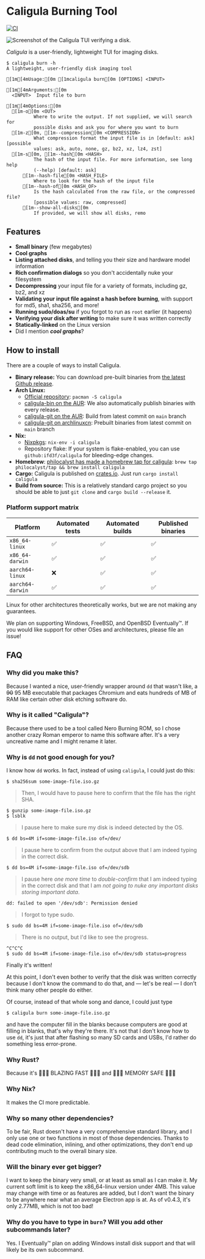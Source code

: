 # Caligula Burning Tool

[![CI](https://github.com/ifd3f/caligula/actions/workflows/ci.yml/badge.svg)](https://github.com/ifd3f/caligula/actions/workflows/ci.yml)

![Screenshot of the Caligula TUI verifying a disk.](./images/verifying.png)

_Caligula_ is a user-friendly, lightweight TUI for imaging disks.

<!-- BEGIN GENERATED HELP OUTPUT -->
```
$ caligula burn -h
A lightweight, user-friendly disk imaging tool

[1m[4mUsage:[0m [1mcaligula burn[0m [OPTIONS] <INPUT>

[1m[4mArguments:[0m
  <INPUT>  Input file to burn

[1m[4mOptions:[0m
  [1m-o[0m <OUT>
          Where to write the output. If not supplied, we will search for
          possible disks and ask you for where you want to burn
  [1m-z[0m, [1m--compression[0m <COMPRESSION>
          What compression format the input file is in [default: ask] [possible
          values: ask, auto, none, gz, bz2, xz, lz4, zst]
  [1m-s[0m, [1m--hash[0m <HASH>
          The hash of the input file. For more information, see long help
          (--help) [default: ask]
      [1m--hash-file[0m <HASH_FILE>
          Where to look for the hash of the input file
      [1m--hash-of[0m <HASH_OF>
          Is the hash calculated from the raw file, or the compressed file?
          [possible values: raw, compressed]
      [1m--show-all-disks[0m
          If provided, we will show all disks, remo
```
<!-- END GENERATED HELP OUTPUT -->

## Features

- **Small binary** (few megabytes)
- **Cool graphs**
- **Listing attached disks**, and telling you their size and hardware model information
- **Rich confirmation dialogs** so you don't accidentally nuke your filesystem
- **Decompressing** your input file for a variety of formats, including gz, bz2, and xz
- **Validating your input file against a hash before burning**, with support for md5, sha1, sha256, and more!
- **Running sudo/doas/su** if you forgot to run as `root` earlier (it happens)
- **Verifying your disk after writing** to make sure it was written correctly
- **Statically-linked** on the Linux version
- Did I mention _**cool graphs**_?

## How to install

There are a couple of ways to install Caligula.

- **Binary release:** You can download pre-built binaries from [the latest Github release](https://github.com/ifd3f/caligula/releases/latest).
- **Arch Linux:**
  - [Official repository](https://archlinux.org/packages/extra/x86_64/caligula): `pacman -S caligula`
  - [caligula-bin on the AUR](https://aur.archlinux.org/packages/caligula-bin): We also automatically publish binaries with every release.
  - [caligula-git on the AUR](https://aur.archlinux.org/packages/caligula-git): Build from latest commit on `main` branch
  - [caligula-git on archlinuxcn](https://github.com/archlinuxcn/repo/tree/master/archlinuxcn/caligula-git): Prebuilt binaries from latest commit on `main` branch
- **Nix:**
  - [Nixpkgs](https://github.com/NixOS/nixpkgs/blob/master/pkgs/by-name/ca/caligula/package.nix): `nix-env -i caligula`
  - Repository flake: If your system is flake-enabled, you can use `github:ifd3f/caligula` for bleeding-edge changes.
- **Homebrew**: [philocalyst has made a homebrew tap for caligula](https://github.com/philocalyst/homebrew-tap): `brew tap philocalyst/tap && brew install caligula`
- **Cargo:** Caligula is published on [crates.io](https://crates.io/crates/caligula). Just run `cargo install caligula`
- **Build from source:** This is a relatively standard cargo project so you should be able to just `git clone` and `cargo build --release` it.

### Platform support matrix

| Platform         | Automated tests | Automated builds | Published binaries |
|------------------|-----------------|------------------|--------------------|
| `x86_64-linux`   | ✅               | ✅                | ✅                  |
| `x86_64-darwin`  | ✅               | ✅                | ✅                  |
| `aarch64-linux`  | ❌               | ✅                | ✅                  |
| `aarch64-darwin` | ✅               | ✅                | ✅                  |

Linux for other architectures theoretically works, but we are not making any guarantees.

We plan on supporting Windows, FreeBSD, and OpenBSD Eventually™. If you would like support for other OSes and architectures, please file an issue!

## FAQ

### Why did you make this?

Because I wanted a nice, user-friendly wrapper around `dd` that wasn't like, a ~~90~~ 95 MB executable that packages Chromium and eats hundreds of MB of RAM like certain other disk etching software do.

### Why is it called "Caligula"?

Because there used to be a tool called Nero Burning ROM, so I chose another crazy Roman emperor to name this software after. It's a very uncreative name and I might rename it later.

### Why is `dd` not good enough for you?

I know how `dd` works. In fact, instead of using `caligula`, I could just do this:

```
$ sha256sum some-image-file.iso.gz
```
> Then, I would have to pause here to confirm that the file has the right SHA.
```
$ gunzip some-image-file.iso.gz
$ lsblk
```
> I pause here to make sure my disk is indeed detected by the OS.
```
$ dd bs=4M if=some-image-file.iso of=/dev/
```
> I pause here to confirm from the output above that I am indeed typing in the correct disk.
```
$ dd bs=4M if=some-image-file.iso of=/dev/sdb
```
> I pause here *one more time* to *double-confirm* that I am indeed typing in the correct disk and that I am *not going to nuke any important disks storing important data*.
```
dd: failed to open '/dev/sdb': Permission denied
```
> I forgot to type sudo.
```
$ sudo dd bs=4M if=some-image-file.iso of=/dev/sdb
```
> There is no output, but I'd like to see the progress.
```
^C^C^C
$ sudo dd bs=4M if=some-image-file.iso of=/dev/sdb status=progress
```
Finally it's written!

At this point, I don't even bother to verify that the disk was written correctly because I don't know the command to do that, and — let's be real — I don't think many other people do either.

Of course, instead of that whole song and dance, I could just type

```
$ caligula burn some-image-file.iso.gz
```

and have the computer fill in the blanks because computers are good at filling in blanks, that's why they're there. It's not that I don't know how to use `dd`, it's just that after flashing so many SD cards and USBs, I'd rather do something less error-prone.

### Why Rust?

Because it's 🚀🚀🚀 BLAZING FAST 🚀🚀🚀 and 💾💾💾 MEMORY SAFE 💾💾💾

### Why Nix?

It makes the CI more predictable.

### Why so many other dependencies?

To be fair, Rust doesn't have a very comprehensive standard library, and I only use one or two functions in most of those dependencies. Thanks to dead code elimination, inlining, and other optimizations, they don't end up contributing much to the overall binary size.

### Will the binary ever get bigger?

I want to keep the binary very small, or at least as small as I can make it. My current soft limit is to keep the x86_64-linux version under 4MB. This value may change with time or as features are added, but I don't want the binary to be anywhere near what an average Electron app is at. As of v0.4.3, it's only 2.77MB, which is not too bad!

### Why do you have to type in `burn`? Will you add other subcommands later?

Yes. I Eventually™ plan on adding Windows install disk support and that will likely be its own subcommand.
